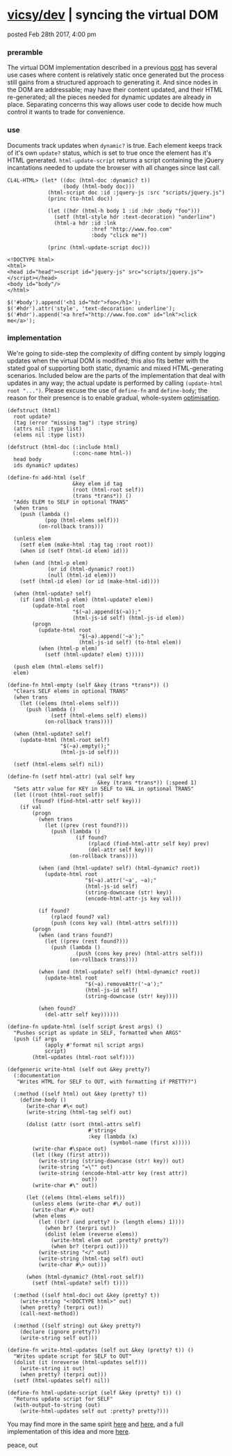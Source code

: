 # [vicsy/dev](https://github.com/codr4life/vicsydev) | syncing the virtual DOM
posted Feb 28th 2017, 4:00 pm

### preramble
The virtual DOM implementation described in a previous [post](https://github.com/codr4life/vicsydev/blob/master/virtual_dom.md) has several use cases where content is relatively static once generated but the process still gains from a structured approach to generating it. And since nodes in the DOM are addressable; may have their content updated, and their HTML re-generated; all the pieces needed for dynamic updates are already in place. Separating concerns this way allows user code to decide how much control it wants to trade for convenience.
 
### use
Documents track updates when ```dynamic?``` is true. Each element keeps track of it's own ```update?``` status, which is set to true once the element has it's HTML generated. ```html-update-script``` returns a script containing the jQuery incantations needed to update the browser with all changes since last call. 

```
CL4L-HTML> (let* ((doc (html-doc :dynamic? t))
                  (body (html-body doc)))
             (html-script doc :id :jquery-js :src "scripts/jquery.js")
             (princ (to-html doc))

             (let ((hdr (html-h body 1 :id :hdr :body "foo")))
               (setf (html-style hdr :text-decoration) "underline")
               (html-a hdr :id :lnk
                           :href "http://www.foo.com"
                           :body "click me"))
    
             (princ (html-update-script doc)))

<!DOCTYPE html>
<html>
<head id="head"><script id="jquery-js" src="scripts/jquery.js"></script></head>
<body id="body"/>
</html>

$('#body').append('<h1 id="hdr">foo</h1>');
$('#hdr').attr('style', 'text-decoration: underline');
$('#hdr').append('<a href="http://www.foo.com" id="lnk">click me</a>');
```
 
### implementation
We're going to side-step the complexity of diffing content by simply logging updates when the virtual DOM is modified; this also fits better with the stated goal of supporting both static, dynamic and mixed HTML-generating scenarios. Included below are the parts of the implementation that deal with updates in any way; the actual update is performed by calling ```(update-html root "...")```. Please excuse the use of ```define-fn``` and ```define-body```; the reason for their presence is to enable gradual, whole-system [optimisation](https://github.com/codr4life/cl4l/blob/master/cl4l.lisp).

```
(defstruct (html)
  root update?
  (tag (error "missing tag") :type string)
  (attrs nil :type list)
  (elems nil :type list))

(defstruct (html-doc (:include html)
                     (:conc-name html-))
  head body
  ids dynamic? updates)

(define-fn add-html (self
                     &key elem id tag
                     (root (html-root self))
                     (trans *trans*)) ()
  "Adds ELEM to SELF in optional TRANS"
  (when trans
    (push (lambda ()
            (pop (html-elems self)))
          (on-rollback trans)))
  
  (unless elem
    (setf elem (make-html :tag tag :root root))
    (when id (setf (html-id elem) id)))
  
  (when (and (html-p elem)
             (or id (html-dynamic? root))
             (null (html-id elem)))
    (setf (html-id elem) (or id (make-html-id))))
  
  (when (html-update? self)
    (if (and (html-p elem) (html-update? elem))
        (update-html root
                     "$(~a).append($(~a));"
                     (html-js-id self) (html-js-id elem))
        (progn
          (update-html root
                       "$(~a).append('~a');"
                       (html-js-id self) (to-html elem))
          (when (html-p elem)
            (setf (html-update? elem) t)))))

  (push elem (html-elems self))
  elem)

(define-fn html-empty (self &key (trans *trans*)) ()
  "Clears SELF elems in optional TRANS"
  (when trans
    (let ((elems (html-elems self)))
      (push (lambda ()
              (setf (html-elems self) elems))
            (on-rollback trans))))
  
  (when (html-update? self)
    (update-html (html-root self)
                 "$(~a).empty();"
                 (html-js-id self)))
  
  (setf (html-elems self) nil))

(define-fn (setf html-attr) (val self key
                             &key (trans *trans*)) (:speed 1)
  "Sets attr value for KEY in SELF to VAL in optional TRANS"
  (let ((root (html-root self))
        (found? (find-html-attr self key)))
    (if val
        (progn
          (when trans
            (let ((prev (rest found?)))
              (push (lambda ()
                      (if found?
                          (rplacd (find-html-attr self key) prev)
                          (del-attr self key)))
                    (on-rollback trans))))

          (when (and (html-update? self) (html-dynamic? root))
            (update-html root
                         "$(~a).attr('~a', ~a);"
                         (html-js-id self)
                         (string-downcase (str! key))
                         (encode-html-attr-js key val)))

          (if found?
              (rplacd found? val)
              (push (cons key val) (html-attrs self))))
        (progn
          (when (and trans found?)
            (let ((prev (rest found?)))
              (push (lambda ()
                      (push (cons key prev) (html-attrs self)))
                    (on-rollback trans))))

          (when (and (html-update? self) (html-dynamic? root))
            (update-html root
                         "$(~a).removeAttr('~a');"
                         (html-js-id self)
                         (string-downcase (str! key))))

          (when found?
            (del-attr self key))))))

(define-fn update-html (self script &rest args) ()
  "Pushes script as update in SELF, formatted when ARGS"
  (push (if args
            (apply #'format nil script args)
            script)
        (html-updates (html-root self))))

(defgeneric write-html (self out &key pretty?)
  (:documentation
   "Writes HTML for SELF to OUT, with formatting if PRETTY?")
  
  (:method ((self html) out &key (pretty? t))
    (define-body ()
      (write-char #\< out)
      (write-string (html-tag self) out)
      
      (dolist (attr (sort (html-attrs self)
                          #'string<
                          :key (lambda (x)
                                 (symbol-name (first x)))))
        (write-char #\space out)
        (let ((key (first attr)))
          (write-string (string-downcase (str! key)) out)
          (write-string "=\"" out)
          (write-string (encode-html-attr key (rest attr))
                        out))
        (write-char #\" out))
      
      (let ((elems (html-elems self)))
        (unless elems (write-char #\/ out))
        (write-char #\> out)
        (when elems
          (let ((br? (and pretty? (> (length elems) 1))))
            (when br? (terpri out))
            (dolist (elem (reverse elems))
              (write-html elem out :pretty? pretty?)
              (when br? (terpri out))))          
          (write-string "</" out)
          (write-string (html-tag self) out)
          (write-char #\> out)))

      (when (html-dynamic? (html-root self))
        (setf (html-update? self) t))))

  (:method ((self html-doc) out &key (pretty? t))
    (write-string "<!DOCTYPE html>" out)
    (when pretty? (terpri out))
    (call-next-method))
  
  (:method ((self string) out &key pretty?)
    (declare (ignore pretty?))
    (write-string self out)))

(define-fn write-html-updates (self out &key (pretty? t)) ()
  "Writes update script for SELF to OUT"
  (dolist (it (nreverse (html-updates self)))
    (write-string it out)
    (when pretty? (terpri out)))
  (setf (html-updates self) nil))

(define-fn html-update-script (self &key (pretty? t)) ()
  "Returns update script for SELF"
  (with-output-to-string (out)
    (write-html-updates self out :pretty? pretty?)))

```

You may find more in the same spirit [here](http://vicsydev.blogspot.de/) and [here](https://github.com/codr4life/vicsydev), and a full implementation of this idea and more [here](https://github.com/codr4life/cl4l).

peace, out
